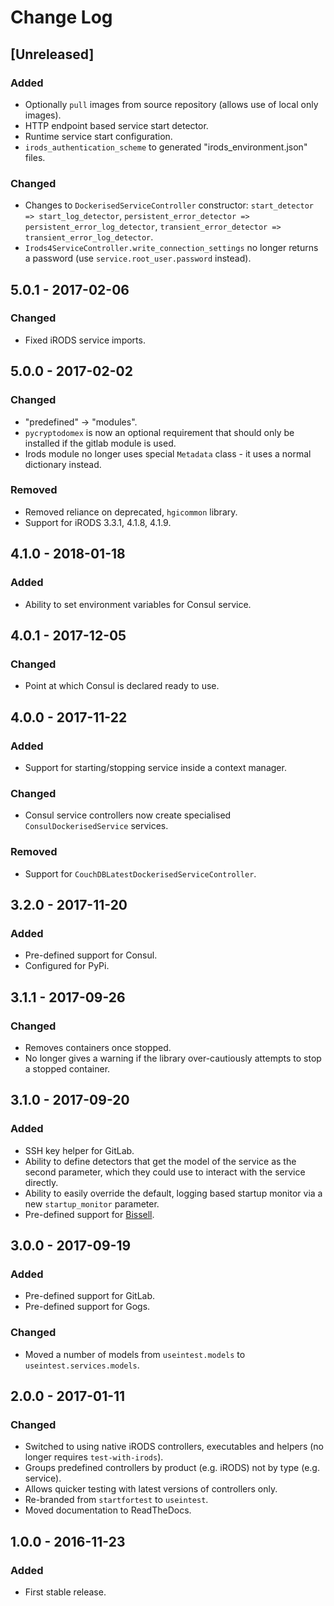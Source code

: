 # Change Log
## [Unreleased]
### Added
- Optionally `pull` images from source repository (allows use of local only images).
- HTTP endpoint based service start detector.
- Runtime service start configuration.
- `irods_authentication_scheme` to generated "irods_environment.json" files.

### Changed
- Changes to `DockerisedServiceController` constructor: `start_detector => start_log_detector`, 
`persistent_error_detector => persistent_error_log_detector`,
`transient_error_detector => transient_error_log_detector`.
- `Irods4ServiceController.write_connection_settings` no longer returns a password (use `service.root_user.password` 
instead).

## 5.0.1 - 2017-02-06
### Changed
- Fixed iRODS service imports.

## 5.0.0 - 2017-02-02
### Changed
- "predefined" -> "modules".
- `pycryptodomex` is now an optional requirement that should only be installed if the gitlab module is used.
- Irods module no longer uses special `Metadata` class - it uses a normal dictionary instead.

### Removed
- Removed reliance on deprecated, `hgicommon` library.
- Support for iRODS 3.3.1, 4.1.8, 4.1.9.

## 4.1.0 - 2018-01-18
### Added
- Ability to set environment variables for Consul service.

## 4.0.1 - 2017-12-05
### Changed
- Point at which Consul is declared ready to use.

## 4.0.0 - 2017-11-22
### Added
- Support for starting/stopping service inside a context manager.

### Changed
- Consul service controllers now create specialised `ConsulDockerisedService` services.

### Removed
- Support for `CouchDBLatestDockerisedServiceController`.


## 3.2.0 - 2017-11-20
### Added
- Pre-defined support for Consul.
- Configured for PyPi. 

## 3.1.1 - 2017-09-26
### Changed
- Removes containers once stopped.
- No longer gives a warning if the library over-cautiously attempts to stop a stopped container.

## 3.1.0 - 2017-09-20
### Added
- SSH key helper for GitLab.
- Ability to define detectors that get the model of the service as the second parameter, which they could use to 
interact with the service directly.
- Ability to easily override the default, logging based startup monitor via a new `startup_monitor` parameter.
- Pre-defined support for [Bissell](https://github.com/wtsi-hgi/bissell).


## 3.0.0 - 2017-09-19
### Added
- Pre-defined support for GitLab.
- Pre-defined support for Gogs.

### Changed
- Moved a number of models from `useintest.models` to `useintest.services.models`.


## 2.0.0 - 2017-01-11
### Changed
- Switched to using native iRODS controllers, executables and helpers (no longer requires `test-with-irods`).
- Groups predefined controllers by product (e.g. iRODS) not by type (e.g. service).
- Allows quicker testing with latest versions of controllers only.
- Re-branded from `startfortest` to `useintest`.
- Moved documentation to ReadTheDocs.


## 1.0.0 - 2016-11-23
### Added
- First stable release.
